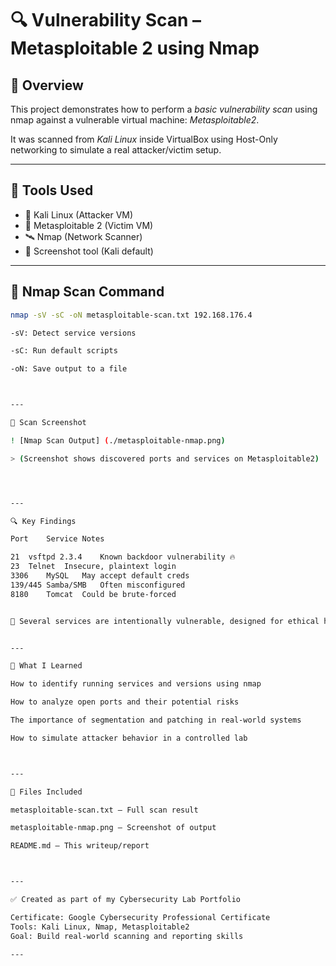 # 🔍 Vulnerability Scan – Metasploitable 2 using Nmap

## 📘 Overview

This project demonstrates how to perform a *basic vulnerability scan* using nmap against a vulnerable virtual machine: *Metasploitable2*.

It was scanned from *Kali Linux* inside VirtualBox using Host-Only networking to simulate a real attacker/victim setup.

---

## 🧰 Tools Used

- 🐧 Kali Linux (Attacker VM)
- 🧱 Metasploitable 2 (Victim VM)
- 🛰️ Nmap (Network Scanner)
- 📸 Screenshot tool (Kali default)

---

## 🧪 Nmap Scan Command

```bash
nmap -sV -sC -oN metasploitable-scan.txt 192.168.176.4

-sV: Detect service versions

-sC: Run default scripts

-oN: Save output to a file



---

📎 Scan Screenshot

! [Nmap Scan Output] (./metasploitable-nmap.png)

> (Screenshot shows discovered ports and services on Metasploitable2)




---

🔍 Key Findings

Port	Service	Notes

21	vsftpd 2.3.4	Known backdoor vulnerability 🔥
23	Telnet	Insecure, plaintext login
3306	MySQL	May accept default creds
139/445	Samba/SMB	Often misconfigured
8180	Tomcat	Could be brute-forced


🧨 Several services are intentionally vulnerable, designed for ethical hacking practice.


---

🎯 What I Learned

How to identify running services and versions using nmap

How to analyze open ports and their potential risks

The importance of segmentation and patching in real-world systems

How to simulate attacker behavior in a controlled lab



---

📁 Files Included

metasploitable-scan.txt – Full scan result

metasploitable-nmap.png – Screenshot of output

README.md – This writeup/report



---

✅ Created as part of my Cybersecurity Lab Portfolio

Certificate: Google Cybersecurity Professional Certificate
Tools: Kali Linux, Nmap, Metasploitable2
Goal: Build real-world scanning and reporting skills

---

